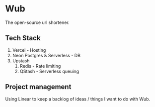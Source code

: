 # Wub
The open-source url shortener.

## Tech Stack
1. Vercel - Hosting
2. Neon Postgres & Serverless - DB
3. Upstash
    1. Redis - Rate limiting
    2. QStash - Serverless queuing

## Project management
Using Linear to keep a backlog of ideas / things I want to do with Wub.
